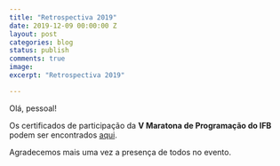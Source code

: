 ```yaml
---
title: "Retrospectiva 2019"
date: 2019-12-09 00:00:00 Z
layout: post
categories: blog
status: publish
comments: true
image:
excerpt: "Retrospectiva 2019"

---
```


Olá, pessoal!

Os certificados de participação da **V Maratona de Programação do IFB** podem ser encontrados [aqui]({{site.url}}/assets/5-mdp-ifb/certificados-participantes.pdf).

Agradecemos mais uma vez a presença de todos no evento.